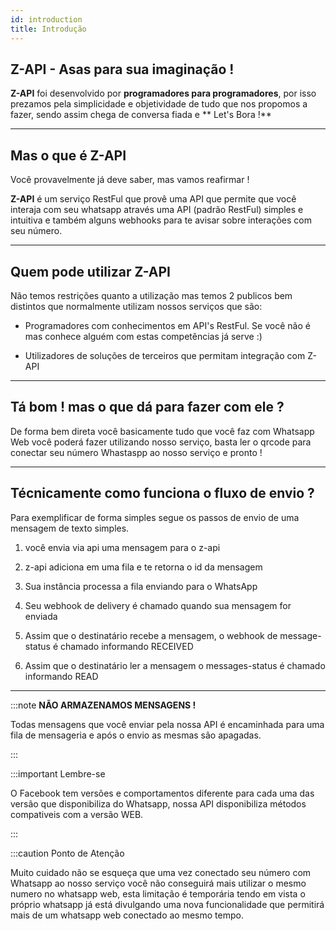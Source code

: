 ```yaml
---
id: introduction
title: Introdução
---
```


## Z-API - Asas para sua imaginação !

**Z-API** foi desenvolvido por **programadores para programadores**, por isso prezamos pela simplicidade e objetividade de tudo que nos propomos a fazer, sendo assim chega de conversa fiada e ** Let's Bora !**

---

## Mas o que é Z-API

Você provavelmente já deve saber, mas vamos reafirmar !

**Z-API** é um serviço RestFul que provê uma API que permite que você interaja com seu whatsapp através uma API (padrão RestFul) simples e intuitiva e também alguns webhooks para te avisar sobre interações com seu número.

---

## Quem pode utilizar Z-API

Não temos restrições quanto a utilização mas temos 2 publicos bem distintos que normalmente utilizam nossos serviços que são:

- Programadores com conhecimentos em API's RestFul. Se você não é mas conhece alguém com estas competências já serve :)

- Utilizadores de soluções de terceiros que permitam integração com Z-API

---

## Tá bom ! mas o que dá para fazer com ele ?

De forma bem direta você basicamente tudo que você faz com Whatsapp Web você poderá fazer utilizando nosso serviço, basta ler o qrcode para conectar seu número Whastaspp ao nosso serviço e pronto !

---

## Técnicamente como funciona o fluxo de envio ?

Para exemplificar de forma simples segue os passos de envio de uma mensagem de texto simples.

1. você envia via api uma mensagem para o z-api

2. z-api adiciona em uma fila e te retorna o id da mensagem

3. Sua instância processa a fila enviando para o WhatsApp

4. Seu webhook de delivery é chamado quando sua mensagem for enviada

5. Assim que o destinatário recebe a mensagem, o webhook de message-status é chamado informando RECEIVED

6. Assim que o destinatário ler a mensagem o messages-status é chamado informando READ

---

:::note **NÃO ARMAZENAMOS MENSAGENS !**

Todas mensagens que você enviar pela nossa API é encaminhada para uma fila de mensageria e após o envio as mesmas são apagadas.

:::

:::important Lembre-se

O Facebook tem versões e comportamentos diferente para cada uma das versão que disponibiliza do Whatsapp, nossa API disponibiliza métodos compativeis com a versão WEB.

:::

:::caution Ponto de Atenção

Muito cuidado não se esqueça que uma vez conectado seu número com Whatsapp ao nosso serviço você não conseguirá mais utilizar o mesmo numero no whatsapp web, esta limitação é temporária tendo em vista o próprio whatsapp já está divulgando uma nova funcionalidade que permitirá mais de um whatsapp web conectado ao mesmo tempo.
